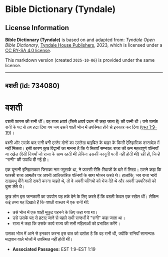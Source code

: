 # Bible Dictionary (Tyndale)

## License Information

**Bible Dictionary (Tyndale)** is based on and adapted from: _Tyndale Open Bible Dictionary_, [Tyndale House Publishers](https://tyndaleopenresources.com/), 2023, which is licensed under a [CC BY-SA 4.0 license](https://creativecommons.org/licenses/by-sa/4.0/legalcode.en).

This markdown version (created `2025-10-06`) is provided under the same license.



--------------------------------

## वशती (id: 734080)

वशती
====

वशती फारस की रानी थीं। वह राजा क्षयर्ष (जिसे क्षयर्ष प्रथम भी कहा जाता है) की पत्नी थी। उसे उसके रानी के पद से तब हटा दिया गय जब उसने शाही भोज में उपस्थित होने से इनकार कर दिया ([एस्त 1:9–19](https://ref.ly/Esth1:9-Esth1:19))।

वश्ती और उसके बाद रानी बनी एस्तेर दोनों का उल्लेख बाइबिल के बाहर के किसी ऐतिहासिक दस्तावेज़ में नहीं मिलता। इसी कारण कुछ विद्वानों का मानना है कि ये स्त्रियाँ सम्भवतः राजा की कम महत्वपूर्ण पत्नियाँ या रखेल (ऐसी स्त्रियाँ जो राजा के साथ रहती थीं लेकिन उसकी कानूनी पत्नी नहीं होती थीं) रही हों, जिन्हें "रानी" की उपाधि दी गई हो।

एक यूनानी इतिहासकार जिसका नाम प्लूटार्क था, ने फारसी रीति\-रिवाजों के बारे में लिखा। उसने कहा कि फारसी राजा आमतौर पर अपनी आधिकारिक पत्नियों के साथ भोजन करते थे। हालांकि, जब राजा भारी दाखमधु पीने वाली दावतें करना चाहते थे, तो वे अपनी पत्नियों को भेज देते थे और अपनी उपपत्नियों को बुला लेते थे।

कुछ लोग इस जानकारी का उपयोग यह तर्क देने के लिए करते हैं कि वशती केवल एक रखैल थीं। लेकिन कई तथ्य यह दिखाते हैं कि वशती वास्तव में एक रानी थीं:

* उसे भोज में एक शाही मुकुट पहनने के लिए कहा गया था।
* उसे उसके पद से हटाए जाने से पहले सभी सन्दर्भों में "रानी" कहा जाता था।
* राजा ने कहा कि उसके कार्य राज्य की सभी महिलाओं को प्रभावित करेंगे।

उसका भोज में आने से इनकार करना इस बात को दर्शाता है कि वह रानी थी, क्योंकि रानियाँ सामान्यतः मद्यपान वाले भोजों में उपस्थित नहीं होती थीं।

* **Associated Passages:** EST 1:9–EST 1:19

